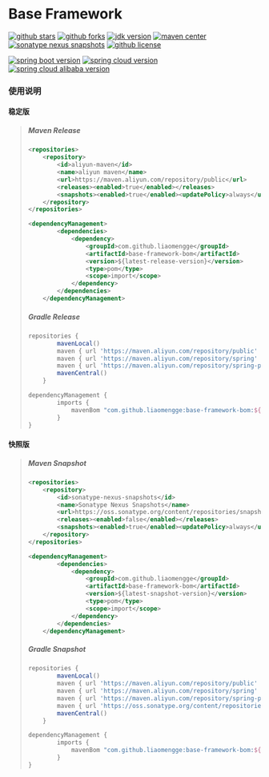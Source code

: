 Base Framework
======================================

[![github stars](https://img.shields.io/github/stars/liaomengge/base.svg)](https://github.com/liaomengge/base/stargazers)
[![github forks](https://img.shields.io/github/forks/liaomengge/base.svg)](https://github.com/liaomengge/base/network)
[![jdk version](https://img.shields.io/badge/jdk-1.8+-blue.svg)](https://docs.oracle.com/javase/8/docs/api/)
[![maven center](https://img.shields.io/maven-central/v/com.github.liaomengge/base-framework-bom.svg?color=blue)](https://search.maven.org/search?q=g:com.github.liaomengge%20AND%20a:base-framework-bom)
[![sonatype nexus snapshots](https://img.shields.io/nexus/s/com.github.liaomengge/base-framework-bom?label=sonatype-nexus-snapshots&server=https%3A%2F%2Foss.sonatype.org%2F)](https://oss.sonatype.org/content/repositories/snapshots/com/github/liaomengge/base-framework-bom/)
[![github license](https://img.shields.io/github/license/liaomengge/base.svg?branch=master)](https://github.com/liaomengge/base/blob/master/LICENSE)

[![spring boot version](https://img.shields.io/badge/spring--boot-2.3.9.RELEASE-blue.svg)]()
[![spring cloud version](https://img.shields.io/badge/spring--cloud-Hoxton.SR9-blue.svg)]()
[![spring cloud alibaba version](https://img.shields.io/badge/spring--cloud--alibaba-2.2.5.RELEASE-blue.svg)]()



### 使用说明

#### 稳定版

> ##### Maven Release
>
> ```xml
> <repositories>
>     <repository>
>         <id>aliyun-maven</id>
>         <name>aliyun maven</name>
>         <url>https://maven.aliyun.com/repository/public</url>
>         <releases><enabled>true</enabled></releases>
>         <snapshots><enabled>true</enabled><updatePolicy>always</updatePolicy></snapshots>
>     </repository>
> </repositories>
> 
> ```
>
> ```xml
> <dependencyManagement>
>         <dependencies>
>             <dependency>
>                 <groupId>com.github.liaomengge</groupId>
>                 <artifactId>base-framework-bom</artifactId>
>                 <version>${latest-release-version}</version>
>                 <type>pom</type>
>                 <scope>import</scope>
>             </dependency>
>         </dependencies>
>     </dependencyManagement>
> ```
>
> ##### Gradle Release
>
> ```groovy
> repositories {
>         mavenLocal()
>         maven { url 'https://maven.aliyun.com/repository/public' }
>         maven { url 'https://maven.aliyun.com/repository/spring' }
>         maven { url 'https://maven.aliyun.com/repository/spring-plugin' }
>         mavenCentral()
>     }
> ```
>
> ```groovy
> dependencyManagement {
>         imports {
>             mavenBom "com.github.liaomengge:base-framework-bom:${latest-release-version}"
>         }
> }
> ```

#### 快照版

> ##### Maven Snapshot
>
> ```xml
> <repositories>
>     <repository>
>         <id>sonatype-nexus-snapshots</id>
>         <name>Sonatype Nexus Snapshots</name>
>         <url>https://oss.sonatype.org/content/repositories/snapshots/</url>
>         <releases><enabled>false</enabled></releases>
>         <snapshots><enabled>true</enabled><updatePolicy>always</updatePolicy></snapshots>
>     </repository>
> </repositories>
> 
> ```
>
> ```xml
> <dependencyManagement>
>         <dependencies>
>             <dependency>
>                 <groupId>com.github.liaomengge</groupId>
>                 <artifactId>base-framework-bom</artifactId>
>                 <version>${latest-snapshot-version}</version>
>                 <type>pom</type>
>                 <scope>import</scope>
>             </dependency>
>         </dependencies>
>     </dependencyManagement>
> ```
>
> ##### Gradle Snapshot
>
> ```groovy
> repositories {
>         mavenLocal()
>         maven { url 'https://maven.aliyun.com/repository/public' }
>         maven { url 'https://maven.aliyun.com/repository/spring' }
>         maven { url 'https://maven.aliyun.com/repository/spring-plugin' }
>         maven { url 'https://oss.sonatype.org/content/repositories/snapshots/' }
>         mavenCentral()
>     }
> ```
>
> ```groovy
> dependencyManagement {
>         imports {
>             mavenBom "com.github.liaomengge:base-framework-bom:${latest-snapshot-version}"
>         }
> }
> ```